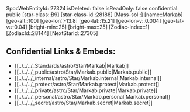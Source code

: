 ﻿---
location: [15.21,13.8,100]
type: Star
tags:
- astro/Star

---
SpocWebEntityId: 27324
isDeleted: false
isReadOnly: false
confidential: public
[star-class::B9]
[star-class-id::28188]
[Mass-sol::]
[name::Markab]
[geo-alt::100]
[geo-lon::-13.8]
[geo-lat::15.21]
[geo-lon-v::0.004]
[geo-lat-v::-0.04]
[bright-min::25]
[bright-max::25]
[Zodiac-index::1]
[ZodiacId::28144]
[NextStarId::27305]



## Confidential Links & Embeds: 
- [[../../../_Standards/astro/Star/Markab|Markab]] 
- [[../../../_public/astro/Star/Markab.public|Markab.public]] 
- [[../../../_internal/astro/Star/Markab.internal|Markab.internal]] 
- [[../../../_protect/astro/Star/Markab.protect|Markab.protect]] 
- [[../../../_private/astro/Star/Markab.private|Markab.private]] 
- [[../../../_personal/astro/Star/Markab.personal|Markab.personal]] 
- [[../../../_secret/astro/Star/Markab.secret|Markab.secret]] 
